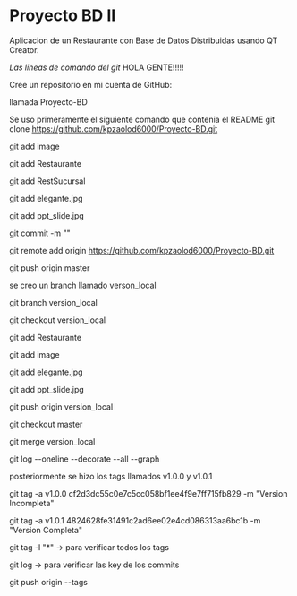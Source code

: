 # Proyecto BD II
Aplicacion de un Restaurante con Base de Datos Distribuidas usando QT Creator.

_Las lineas de comando del git_
HOLA GENTE!!!!!

Cree un repositorio en mi cuenta de GitHub:

llamada Proyecto-BD

Se uso primeramente el siguiente comando que contenia el README
git clone https://github.com/kpzaolod6000/Proyecto-BD.git

git add image

git add Restaurante

git add RestSucursal

git add elegante.jpg

git add ppt_slide.jpg

git commit -m ""

git remote add origin https://github.com/kpzaolod6000/Proyecto-BD.git

git push origin master

se creo un  branch llamado verson_local

git branch version_local

git checkout version_local

git add Restaurante

git add image

git add elegante.jpg

git add ppt_slide.jpg

git push origin version_local

git checkout master

git merge version_local

git log --oneline --decorate --all --graph

posteriormente se hizo los tags llamados v1.0.0 y v1.0.1

git tag -a v1.0.0 cf2d3dc55c0e7c5cc058bf1ee4f9e7ff715fb829 -m "Version Incompleta"

git tag -a v1.0.1 4824628fe31491c2ad6ee02e4cd086313aa6bc1b -m "Version Completa"

git tag -l "*"  -> para verificar todos los tags

git log -> para verificar las key de los commits

git push origin --tags
